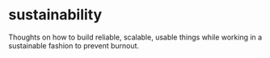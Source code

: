 # sustainability

Thoughts on how to build reliable, scalable, usable things while working in a sustainable fashion to prevent burnout.

<!--
- boundaries

-->
